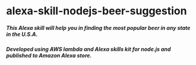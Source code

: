 # alexa-skill-nodejs-beer-suggestion

##### This Alexa skill will help you in finding the most popular beer in any state in the U.S.A.
##### Developed using AWS lambda and Alexa skills kit for node.js and published to Amazon Alexa store.
